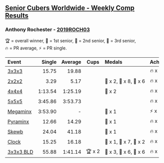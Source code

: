 <style>table {white-space: nowrap;}</style>

## [Senior Cubers Worldwide - Weekly Comp Results](/scw-comp/results/)
### Anthony Rochester - [2019ROCH03](https://www.worldcubeassociation.org/persons/2019ROCH03)

<span style="white-space: nowrap;">🏆 = overall winner</span>, <span style="white-space: nowrap;">🥇 = 1st senior</span>, <span style="white-space: nowrap;">🥈 = 2nd senior</span>, <span style="white-space: nowrap;">🥉 = 3rd senior</span>, <span style="white-space: nowrap;">🔥 = PR average</span>, <span style="white-space: nowrap;">⚡ = PR single</span>.

| Event | Single | Average | Cups | Medals | Achievements|
| :-- | --: | --: | :--: | :-- | :-- |
| [3x3x3](333.md) | 15.75 | 19.88 |  |  | 🔥 x 7, ⚡ x 5 |
| [2x2x2](222.md) | 3.29 | 5.17 |  | 🥇 x 2, 🥈 x 8, 🥉 x 6 | 🔥 x 5, ⚡ x 3 |
| [4x4x4](444.md) | 1:13.54 | 1:25.19 |  | 🥉 x 2 | 🔥 x 2, ⚡ x 3 |
| [5x5x5](555.md) | 3:45.86 | 3:53.73 |  |  | 🔥 x 1, ⚡ x 1 |
| [Megaminx](minx.md) | 3:53.90 | - |  | 🥉 x 1 | ⚡ x 1 |
| [Pyraminx](pyram.md) | 12.66 | 14.29 |  | 🥉 x 1 | 🔥 x 2, ⚡ x 2 |
| [Skewb](skewb.md) | 24.04 | 41.18 |  | 🥈 x 1 | 🔥 x 1, ⚡ x 1 |
| [Clock](clock.md) | 15.25 | 16.18 |  | 🥇 x 1, 🥈 x 7, 🥉 x 2 | 🔥 x 5, ⚡ x 7 |
| [3x3x3 BLD](333bf.md) | 55.88 | 1:41.14 | 🏆 x 2 | 🥇 x 3, 🥈 x 6, 🥉 x 6 | 🔥 x 1, ⚡ x 3 |

<!-- Global site tag (gtag.js) - Google Analytics -->
<script async src="https://www.googletagmanager.com/gtag/js?id=UA-86348435-3"></script>
<script>window.dataLayer = window.dataLayer || []; function gtag() {dataLayer.push(arguments);} gtag('js', new Date()); gtag('config', 'UA-86348435-3');</script>
